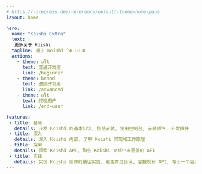 ```yaml
---
# https://vitepress.dev/reference/default-theme-home-page
layout: home

hero:
  name: "Koishi Extra"
  text: |
   更多关于 Koishi 
  tagline: 基于 Koishi ^4.18.0
  actions:
    - theme: alt
      text: 普通开发者
      link: /beginner
    - theme: brand
      text: 进阶开发者
      link: /advanced
    - theme: alt
      text: 终端用户
      link: /end-user

features:
 - title: 基础
   details: 开发 Koishi 的基本知识, 包括安装, 使用控制台, 安装插件, 开发插件
 - title: 深入
   details: 深入 Koishi 内部, 了解 Koishi 实现和工作原理
 - title: 探索
   details: 探索 Koishi API, 那些 Koishi 文档中未涵盖的 API
 - title: 实践
   details: 实现 Koishi 插件的最佳实践, 避免常见错误, 掌握现有 API, 写出一个高质量插件
---
```


